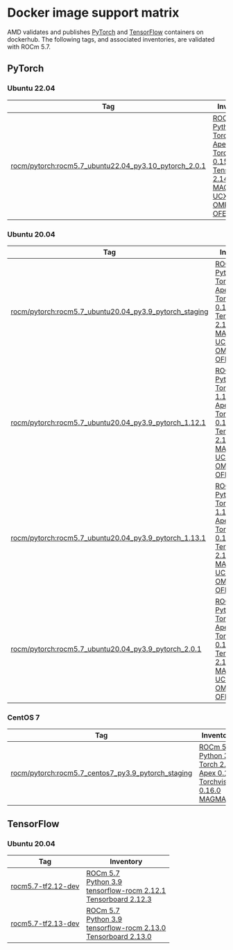 # Docker image support matrix

AMD validates and publishes
[PyTorch](https://hub.docker.com/r/rocm/pytorch) and
[TensorFlow](https://hub.docker.com/r/rocm/tensorflow) containers on
dockerhub. The following tags, and associated inventories, are validated
with ROCm 5.7.

## PyTorch

### Ubuntu 22.04

| Tag | Inventory |
| --- | --------- |
| [rocm/pytorch:rocm5.7\_ubuntu22.04\_py3.10\_pytorch\_2.0.1](https://hub.docker.com/layers/rocm/pytorch/rocm5.7_ubuntu22.04_py3.10_pytorch_2.0.1/images/sha256-21df283b1712f3d73884b9bc4733919374344ceacb694e8fbc2c50bdd3e767ee) | [ROCm 5.7](https://repo.radeon.com/rocm/apt/5.7/) <br/> [Python 3.10](https://www.python.org/downloads/release/python-31013/) <br/> [Torch 2.0.1](https://github.com/ROCmSoftwarePlatform/pytorch/tree/release/2.0) <br/> [Apex 0.1](https://github.com/ROCmSoftwarePlatform/apex/tree/v0.1) <br/> [Torchvision 0.15.0](https://github.com/pytorch/vision/tree/release/0.15) <br/> [Tensorboard 2.14.0](https://github.com/tensorflow/tensorboard/tree/2.14) <br/> [MAGMA](https://bitbucket.org/icl/magma/src/master/) <br/> [UCX 1.10.0](https://github.com/openucx/ucx/tree/v1.10.0) <br/> [OMPI 4.0.3](https://github.com/open-mpi/ompi/tree/v4.0.3) <br/> [OFED 5.4.3](https://content.mellanox.com/ofed/MLNX_OFED-5.3-1.0.5.0/MLNX_OFED_LINUX-5.3-1.0.5.0-ubuntu20.04-x86_64.tgz) <br/> |

### Ubuntu 20.04

| Tag | Inventory |
| --- | --------- |
[rocm/pytorch:rocm5.7\_ubuntu20.04\_py3.9\_pytorch\_staging](https://hub.docker.com/layers/rocm/pytorch/rocm5.7_ubuntu20.04_py3.9_pytorch_2.0.1/images/sha256-4dd86046e5f777f53ae40a75ecfc76a5e819f01f3b2d40eacbb2db95c2f971d4) | [ROCm 5.7](https://repo.radeon.com/rocm/apt/5.7/) <br/> [Python 3.9](https://www.python.org/downloads/release/python-3918/) <br/> [Torch 2.1.0](https://github.com/ROCmSoftwarePlatform/pytorch/tree/rocm5.7_internal_testing) <br/> [Apex 0.1](https://github.com/ROCmSoftwarePlatform/apex/tree/v0.1) <br/> [Torchvision 0.16.0](https://github.com/pytorch/vision/tree/release/0.16) <br/> [Tensorboard 2.14.0](https://github.com/tensorflow/tensorboard/tree/2.14) <br/> [MAGMA](https://bitbucket.org/icl/magma/src/master/) <br/> [UCX 1.10.0](https://github.com/openucx/ucx/tree/v1.10.0) <br/> [OMPI 4.0.3](https://github.com/open-mpi/ompi/tree/v4.0.3) <br/> [OFED 5.4.3](https://content.mellanox.com/ofed/MLNX_OFED-5.3-1.0.5.0/MLNX_OFED_LINUX-5.3-1.0.5.0-ubuntu20.04-x86_64.tgz) <br/> |
| [ rocm/pytorch:rocm5.7\_ubuntu20.04\_py3.9\_pytorch\_1.12.1](https://hub.docker.com/layers/rocm/pytorch/rocm5.7_ubuntu20.04_py3.9_pytorch_1.12.1/images/sha256-e67db9373c045a7b6defd43cc3d067e7d49fd5d380f3f8582d2fb219c1756e1f) | [ROCm 5.7](https://repo.radeon.com/rocm/apt/5.7/) <br/> [Python 3.9](https://www.python.org/downloads/release/python-3918/) <br/> [Torch 1.12.1](https://github.com/ROCmSoftwarePlatform/pytorch/tree/release/1.12) <br/> [Apex 0.1](https://github.com/ROCmSoftwarePlatform/apex/tree/v0.1) <br/> [Torchvision 0.13.1](https://github.com/pytorch/vision/tree/v0.13.1) <br/> [Tensorboard 2.14.0](https://github.com/tensorflow/tensorboard/tree/2.14) <br/> [MAGMA](https://bitbucket.org/icl/magma/src/master/) <br/> [UCX 1.10.0](https://github.com/openucx/ucx/tree/v1.10.0) <br/> [OMPI 4.0.3](https://github.com/open-mpi/ompi/tree/v4.0.3) <br/> [OFED 5.4.3](https://content.mellanox.com/ofed/MLNX_OFED-5.3-1.0.5.0/MLNX_OFED_LINUX-5.3-1.0.5.0-ubuntu20.04-x86_64.tgz) <br/> |
| [rocm/pytorch:rocm5.7\_ubuntu20.04\_py3.9\_pytorch\_1.13.1](https://hub.docker.com/layers/rocm/pytorch/rocm5.7_ubuntu20.04_py3.9_pytorch_1.13.1/images/sha256-ed99d159026093d2aaf5c48c1e4b0911508773430377051372733f75c340a4c1) | [ROCm 5.7](https://repo.radeon.com/rocm/apt/5.7/) <br/> [Python 3.9](https://www.python.org/downloads/release/python-3918/) <br/> [Torch 1.12.1](https://github.com/ROCmSoftwarePlatform/pytorch/tree/release/1.13) <br/> [Apex 0.1](https://github.com/ROCmSoftwarePlatform/apex/tree/v0.1) <br/> [Torchvision 0.14.0](https://github.com/pytorch/vision/tree/v0.14.0) <br/> [Tensorboard 2.12.0](https://github.com/tensorflow/tensorboard/tree/2.12.0) <br/> [MAGMA](https://bitbucket.org/icl/magma/src/master/) <br/> [UCX 1.10.0](https://github.com/openucx/ucx/tree/v1.10.0) <br/> [OMPI 4.0.3](https://github.com/open-mpi/ompi/tree/v4.0.3) <br/> [OFED 5.4.3](https://content.mellanox.com/ofed/MLNX_OFED-5.3-1.0.5.0/MLNX_OFED_LINUX-5.3-1.0.5.0-ubuntu20.04-x86_64.tgz) <br/> |
| [rocm/pytorch:rocm5.7\_ubuntu20.04\_py3.9\_pytorch\_2.0.1](https://hub.docker.com/layers/rocm/pytorch/rocm5.7_ubuntu20.04_py3.9_pytorch_2.0.1/images/sha256-4dd86046e5f777f53ae40a75ecfc76a5e819f01f3b2d40eacbb2db95c2f971d4) | [ROCm 5.7](https://repo.radeon.com/rocm/apt/5.7/) <br/> [Python 3.9](https://www.python.org/downloads/release/python-3918/) <br/> [Torch 2.0.1](https://github.com/ROCmSoftwarePlatform/pytorch/tree/release/2.0) <br/> [Apex 0.1](https://github.com/ROCmSoftwarePlatform/apex/tree/v0.1) <br/> [Torchvision 0.15.2](https://github.com/pytorch/vision/tree/release/0.15) <br/> [Tensorboard 2.14.0](https://github.com/tensorflow/tensorboard/tree/2.14) <br/> [MAGMA](https://bitbucket.org/icl/magma/src/master/) <br/> [UCX 1.10.0](https://github.com/openucx/ucx/tree/v1.10.0) <br/> [OMPI 4.0.3](https://github.com/open-mpi/ompi/tree/v4.0.3) <br/> [OFED 5.4.3](https://content.mellanox.com/ofed/MLNX_OFED-5.3-1.0.5.0/MLNX_OFED_LINUX-5.3-1.0.5.0-ubuntu20.04-x86_64.tgz) <br/> |

### CentOS 7

| Tag | Inventory |
| --- | --------- |
| [rocm/pytorch:rocm5.7\_centos7\_py3.9\_pytorch\_staging](https://hub.docker.com/layers/rocm/pytorch/rocm5.7_centos7_py3.9_pytorch_staging/images/sha256-92240cdf0b4aa7afa76fc78be995caa19ee9c54b5c9f1683bdcac28cedb58d2b) | [ROCm 5.7](https://repo.radeon.com/rocm/yum/5.7/) <br/> [Python 3.9](https://www.python.org/downloads/release/python-3918/) <br/> [Torch 2.1.0](https://github.com/ROCmSoftwarePlatform/pytorch/tree/rocm5.7_internal_testing) <br/> [Apex 0.1](https://github.com/ROCmSoftwarePlatform/apex/tree/v0.1) <br/> [Torchvision 0.16.0](https://github.com/pytorch/vision/tree/release/0.16) <br/> [MAGMA](https://bitbucket.org/icl/magma/src/master/) <br/> |

## TensorFlow

### Ubuntu 20.04

| Tag | Inventory |
| --- | --------- |
| [rocm5.7-tf2.12-dev](https://hub.docker.com/layers/rocm/tensorflow/rocm5.7-tf2.12-dev/images/sha256-e0ac4d49122702e5167175acaeb98a79b9500f585d5e74df18facf6b52ce3e59) | [ROCm 5.7](https://repo.radeon.com/rocm/apt/5.7/) <br/> [Python 3.9](https://www.python.org/downloads/release/python-3918/) <br/> [tensorflow-rocm 2.12.1](https://pypi.org/project/tensorflow-rocm/2.12.1.570/) <br/> [Tensorboard 2.12.3](https://github.com/tensorflow/tensorboard/tree/2.12) <br/> |
| [rocm5.7-tf2.13-dev](https://hub.docker.com/layers/rocm/tensorflow/rocm5.7-tf2.13-dev/images/sha256-6f995539eebc062aac2b53db40e2b545192d8b032d0deada8c24c6651a7ac332) | [ROCm 5.7](https://repo.radeon.com/rocm/apt/5.7/) <br/> [Python 3.9](https://www.python.org/downloads/release/python-3918/) <br/> [tensorflow-rocm 2.13.0](https://pypi.org/project/tensorflow-rocm/2.13.0.570/) <br/> [Tensorboard 2.13.0](https://github.com/tensorflow/tensorboard/tree/2.13) <br/> |
